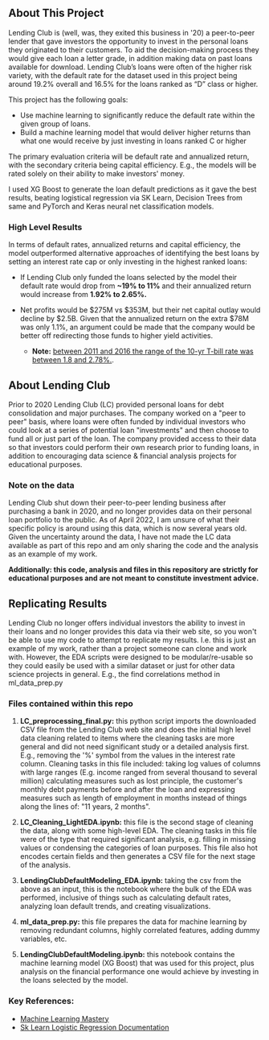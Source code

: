 ## About This Project 
Lending Club is (well, was, they exited this business in '20) a peer-to-peer lender that gave investors the opportunity to invest in the personal loans they originated to their customers. To aid the decision-making process they would give each loan a letter grade, in addition making data on past loans available for download. Lending Club’s loans were often of the higher risk variety, with the default rate for the dataset used in this project being around 19.2% overall and 16.5% for the loans ranked as “D” class or higher. 

This project has the following goals:  

* Use machine learning to significantly reduce the default rate within the given group of loans.
* Build a machine learning model that would deliver higher returns than what one would receive by just investing in loans ranked C or higher  

The primary evaluation criteria will be default rate and annualized return, with the secondary criteria being capital efficiency. E.g., the models will be rated solely on their ability to make investors' money. 

I used XG Boost to generate the loan default predictions as it gave the best results, beating logistical regression via SK Learn, Decision Trees from same and PyTorch and Keras neural net classification models.  

### High Level Results

In terms of default rates, annualized returns and capital efficiency, the model outperformed alternative approaches of identifying the best loans by setting an interest rate cap or only investing in the highest ranked loans: 

* If Lending Club only funded the loans selected by the model their default rate would drop from **~19% to 11%** and their annualized return would increase from **1.92% to 2.65%.** 

* Net profits would be $275M vs $353M, but their net capital outlay would decline by $2.5B. Given that the annualized return on the extra $78M was only 1.1%, an argument could be made that the company would be better off redirecting those funds to higher yield activities.  

    * **Note:** [between 2011 and 2016 the range of the 10-yr T-bill rate was between 1.8 and 2.78%.](https://www.macrotrends.net/2016/10-year-treasury-bond-rate-yield-chart).  

## About Lending Club

Prior to 2020 Lending Club (LC) provided personal loans for debt consolidation and major purchases. The company worked on a "peer to peer" basis, where loans were often funded by individual investors who could look at a series of potential loan "investments" and then choose to fund all or just part of the loan. The company provided access to their data so that investors could perform their own research prior to funding loans, in addition to encouraging data science & financial analysis projects for educational purposes. 

### Note on the data
Lending Club shut down their peer-to-peer lending business after purchasing a bank in 2020, and no longer provides data on their personal loan portfolio to the public. As of April 2022, I am unsure of what their specific policy is around using this data, which is now several years old. Given the uncertainty around the data, I have not made the LC data available as part of this repo and am only sharing the code and the analysis as an example of my work. 

**Additionally: this code, analysis and files in this repository are strictly for educational purposes and are not meant to constitute investment advice.** 

## Replicating Results

Lending Club no longer offers individual investors the ability to invest in their loans and no longer provides this data via their web site, so you won't be able to use my code to attempt to replicate my results. I.e. this is just an example of my work, rather than a project someone can clone and work with. However, the EDA scripts were designed to be modular/re-usable so they could easily be used with a similar dataset or just for other data science projects in general. E.g., the find correlations method in ml_data_prep.py

### Files contained within this repo

1) **LC_preprocessing_final.py:** this python script imports the downloaded CSV file from the Lending Club web site and does the initial high level data cleaning related to items where the cleaning tasks are more general and did not need significant study or a detailed analysis first. E.g., removing the '%' symbol from the values in the interest rate column. Cleaning tasks in this file included: taking log values of columns with large ranges (E.g. income ranged from several thousand to several million) calculating measures such as lost principle, the customer's monthly debt payments before and after the loan and expressing measures such as length of employment in months  instead of things along the lines of: "11 years, 2 months". 

2) **LC_Cleaning_LightEDA.ipynb:** this file is the second stage of cleaning the data, along with some high-level EDA. The cleaning tasks in this file were of the type that required significant analysis, e.g. filling in missing values or condensing the categories of loan purposes. This file also hot encodes certain fields and then generates a CSV file for the next stage of the analysis.

3) **LendingClubDefaultModeling_EDA.ipynb:** taking the csv from the above as an input, this is the notebook where the bulk of the EDA was performed, inclusive of things such as calculating default rates, analyzing loan default trends, and creating visualizations.  

4) **ml_data_prep.py:** this file prepares the data for machine learning by removing redundant columns, highly correlated features, adding dummy variables, etc.

5) **LendingClubDefaultModeling.ipynb:** this notebook contains the machine learning model (XG Boost) that was used for this project, plus analysis on the financial performance one would achieve by investing in the loans selected by the model. 

### Key References:
* [Machine Learning Mastery](https://machinelearningmastery.com/)
* [Sk Learn Logistic Regression Documentation](https://scikit-learn.org/stable/modules/generated/sklearn.linear_model.LogisticRegression.html)